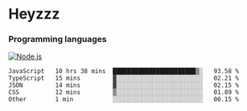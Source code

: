 # Heyzzz  

### Programming languages  

[![Node.js](https://img.shields.io/badge/-Node.js-262626?style=for-the-badge)](https://nodejs.org/ru)

<!--START_SECTION:waka-->

```text
JavaScript   10 hrs 38 mins  ███████████████████████▒░   93.58 %
TypeScript   15 mins         ▓░░░░░░░░░░░░░░░░░░░░░░░░   02.21 %
JSON         14 mins         ▓░░░░░░░░░░░░░░░░░░░░░░░░   02.15 %
CSS          12 mins         ▒░░░░░░░░░░░░░░░░░░░░░░░░   01.89 %
Other        1 min           ░░░░░░░░░░░░░░░░░░░░░░░░░   00.15 %
```

<!--END_SECTION:waka-->
